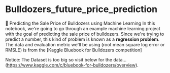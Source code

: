 # Bulldozers_future_price_prediction
 🚜 Predicting the Sale Price of Bulldozers using Machine Learning   In this notebook, we're going to go through an example machine learning project with the goal of predicting the sale price of bulldozers.  Since we're trying to predict a number, this kind of problem is known as a **regression problem**.  The data and evaluation metric we'll be using (root mean square log error or RMSLE) is from the [Kaggle Bluebook for Bulldozers competition]
 
 Notice: The Dataset is too big so visit below for the data...
 (https://www.kaggle.com/c/bluebook-for-bulldozers/overview).
